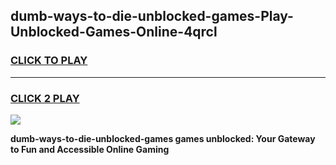 
## dumb-ways-to-die-unblocked-games-Play-Unblocked-Games-Online-4qrcl
<h3>
<a href="https://premium76.site?title=dumb-ways-to-die-unblocked-games&ref=25A">CLICK TO PLAY</a></h3>
<hr>

<h3>
<a href="https://premium76.site?title=dumb-ways-to-die-unblocked-games&ref=25A">CLICK 2 PLAY</a>
  
</h3>

<a href="https://premium76.site?title=dumb-ways-to-die-unblocked-games&ref=25A"><img src="https://clearcache.store/games.png"></a>


**dumb-ways-to-die-unblocked-games games unblocked: Your Gateway to Fun and Accessible Online Gaming**
